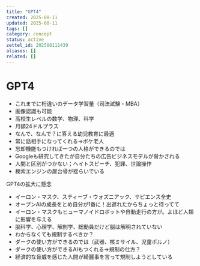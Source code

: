 ```yaml
---
title: "GPT4"
created: 2025-08-11
updated: 2025-08-11
tags: []
category: concept
status: active
zettel_id: 202508111439
aliases: []
related: []
---
```


# GPT4

- これまでに桁違いのデータ学習量（司法試験・MBA）
- 画像認識も可能
- 高校生レベルの数学、物理、科学
- 月額24ドルプラス
- なんで、なんで？に答える幼児教育に最適
- 常に話相手になってくれる→ボケ老人
- 忘却機能もつければ一つの人格ができるのでは
- Googleも研究してきたが自分たちの広告ビジネスモデルが脅かされる
- 人間と区別がつかない；ヘイトスピーチ、犯罪、世論操作
- 検索エンジンの屋台骨が揺らいでいる

GPT4の拡大に懸念

- イーロン・マスク、スティーブ・ウォズニアック、サピエンス全史
- オープンAIの成長をとめ自分が1番に！出遅れたからちょっと待ってて
- イーロン・マスクもヒューマノイドロボットや自動走行の方が。よほど人類に影響を与える
- 脳科学、心理学、解剖学、総動員だけど脳は解明されていない
- わからなくても規制するべきか？
- ダークの使い方ができるのでは（武器、核ミサイル、児童ポルノ）
- ダークの使い方ができるAIもつくれる→規制の仕方？
- 経済的な脅威を感じた人間が綺麗事を言って規制しようとしている